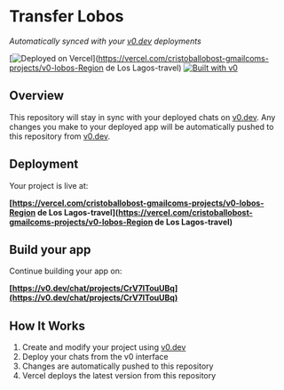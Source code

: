 # Transfer Lobos

_Automatically synced with your [v0.dev](https://v0.dev) deployments_

[![Deployed on Vercel](https://img.shields.io/badge/Deployed%20on-Vercel-black?style=for-the-badge&logo=vercel)](https://vercel.com/cristoballobost-gmailcoms-projects/v0-lobos-Region de Los Lagos-travel)
[![Built with v0](https://img.shields.io/badge/Built%20with-v0.dev-black?style=for-the-badge)](https://v0.dev/chat/projects/CrV7ITouUBq)

## Overview

This repository will stay in sync with your deployed chats on [v0.dev](https://v0.dev).
Any changes you make to your deployed app will be automatically pushed to this repository from [v0.dev](https://v0.dev).

## Deployment

Your project is live at:

**[https://vercel.com/cristoballobost-gmailcoms-projects/v0-lobos-Region de Los Lagos-travel](https://vercel.com/cristoballobost-gmailcoms-projects/v0-lobos-Region de Los Lagos-travel)**

## Build your app

Continue building your app on:

**[https://v0.dev/chat/projects/CrV7ITouUBq](https://v0.dev/chat/projects/CrV7ITouUBq)**

## How It Works

1. Create and modify your project using [v0.dev](https://v0.dev)
2. Deploy your chats from the v0 interface
3. Changes are automatically pushed to this repository
4. Vercel deploys the latest version from this repository
